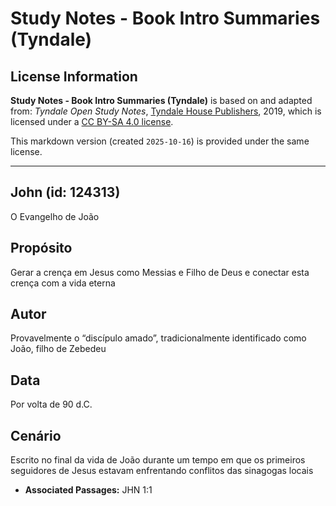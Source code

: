 # Study Notes - Book Intro Summaries (Tyndale)

## License Information

**Study Notes - Book Intro Summaries (Tyndale)** is based on and adapted from: _Tyndale Open Study Notes_, [Tyndale House Publishers](https://tyndaleopenresources.com/), 2019, which is licensed under a [CC BY-SA 4.0 license](https://creativecommons.org/licenses/by-sa/4.0/legalcode.en).

This markdown version (created `2025-10-16`) is provided under the same license.



--------------------------------

## John (id: 124313)

O Evangelho de João

Propósito
---------

Gerar a crença em Jesus como Messias e Filho de Deus e conectar esta crença com a vida eterna

Autor
-----

Provavelmente o “discípulo amado”, tradicionalmente identificado como João, filho de Zebedeu

Data
----

Por volta de 90 d.C.

Cenário
-------

Escrito no final da vida de João durante um tempo em que os primeiros seguidores de Jesus estavam enfrentando conflitos das sinagogas locais

* **Associated Passages:** JHN 1:1

